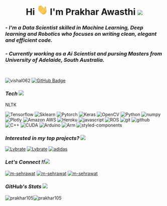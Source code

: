 <!-- ### Hi there 👋 --->

<h1 align="center">Hi <img src="https://raw.githubusercontent.com/ABSphreak/ABSphreak/master/gifs/Hi.gif" width="35"> I'm Prakhar Awasthi <img src="https://camo.githubusercontent.com/d3359cb00ab0b5ed8f2e1fe3fceb4fbaf3b614340f8c0db99c17b9f50b351770/68747470733a2f2f656d6f6a69732e736c61636b6d6f6a69732e636f6d2f656d6f6a69732f696d616765732f313533313834393433302f343234362f626c6f622d73756e676c61737365732e6769663f31353331383439343330" width="35"></h1>
<h3>- <i>I'm a Data Scientist skilled in Machine Learning, Deep learning and Robotics who focuses on writing clean, elegant and efficient code.</i></h3>

<h3>- <i>Currently working as a Ai Scientist and pursing Masters from University of Adelaide, South Australia.</i></h3>
<br>

<p align="left"> <img src="https://komarev.com/ghpvc/?username=m-sehrawat&label=Profile%20views&color=0e75b6&style=flat" alt="vishal062" />
<a href="https://github.com/prakhar105?tab=followers"><img src="https://img.shields.io/github/followers/prakhar105?label=Followers&style=social" alt="GitHub Badge"></a>
</p>

<h3><i>Tech <img src="https://camo.githubusercontent.com/beb64ff21c883e318e4f5db5231c2ba4175705bea1c9249e82a41ab375db4f75/68747470733a2f2f6d65646961322e67697068792e636f6d2f6d656469612f51737347456d706b79454f684243623765312f67697068792e6769663f6369643d656366303565343761306e336769316266716e74716d6f62386739616964316f796a327772336473336d67373030626c267269643d67697068792e676966" width="35"/></i></h3>
NLTK
<p>
<img src="https://img.shields.io/badge/Tensorflow-E34F26?style=for-the-badge&logo=Tensorflow&logoColor=white" alt="Tensorflow"/>
<img src="https://img.shields.io/badge/Scikit Learn-1572B6?style=for-the-badge&logo=scikit-learn&logoColor=white" alt="Sklearn"/>
<img src="https://img.shields.io/badge/Pytorch-563D7C?style=for-the-badge&logo=PyTorch&logoColor=white" alt="Pytorch"/>
<img src="https://img.shields.io/badge/Keras-CB3837?style=for-the-badge&logo=Keras&logoColor=white" alt="Keras"/>
<img src="https://img.shields.io/badge/OpenCv-000000?style=for-the-badge&logo=OpenCV&logoColor=white" alt="OpenCV"/>
<img src="https://img.shields.io/badge/Python-38B2AC?style=for-the-badge&logo=Python&logoColor=white" alt="Python"/>
<img src="https://img.shields.io/badge/Numpy-339933?style=for-the-badge&logo=Numpy&logoColor=white" alt="numpy" />
<img src="https://img.shields.io/badge/Plotly-4EA94B?style=for-the-badge&logo=Plotly&logoColor=white" alt="Plotly"/>
<img src="https://img.shields.io/badge/Amazon AWS-FF6C37?style=for-the-badge&logo=Amazon AWS&logoColor=white" alt="Amazon AWS"/>
<img src="https://img.shields.io/badge/Heroku-563D7C?style=for-the-badge&logo=Heroku&logoColor=white" alt="Heroku"/>
<img src="https://img.shields.io/badge/JavaScript-323330?style=for-the-badge&logo=javascript&logoColor=F7DF1E" alt="javascript"/>

<img src="https://img.shields.io/badge/ROS-1572B6?style=for-the-badge&logo=ROS&logoColor=white" alt="ROS"/>
  <img src="https://img.shields.io/badge/Git-f44d27?style=for-the-badge&logo=git&logoColor=white" alt="git"/>
<img src="https://img.shields.io/badge/GitHub-100000?style=for-the-badge&logo=github&logoColor=white" alt="github"/>
<img src="https://img.shields.io/badge/C++-20232A?style=for-the-badge&logo=C%2B%2B&logoColor=61DAFB" alt="C++" />
<img src="https://img.shields.io/badge/CUDA-339933?style=for-the-badge&logo=NVIDIA&logoColor=white" alt="CUDA" />
<img src="https://img.shields.io/badge/Arduino-007FFF?style=for-the-badge&logo=Arduino&logoColor=white" alt="Arduino"/>
<img src="https://img.shields.io/badge/ARM-3bc7bd?style=for-the-badge&logo=Arm&logoColor=white" alt="Arm"/>
<img src="https://img.shields.io/badge/Raspberry Pi-DB7093?style=for-the-badge&logo=Raspberry Pi&logoColor=white" alt="styled-components"/>
</p>


<h3><i>Interested in my top projects? <img src="https://media2.giphy.com/media/dqOQq1ToYzf8fWODSb/giphy.gif" width="50" /></i></h3>
<p align="left">
<a href="https://www.youtube.com/watch?v=QVop5w4hkmg" target="blank"><img src="https://img.shields.io/static/v1?style=for-the-badge&message=ALEX&color=1a78f4&logo=Probot&logoColor=FFFFFF&label=" alt="Lybrate" /></a> 
<a href="https://youtube.com/shorts/iFf417xpYAM?feature=share" target="blank"><img src="https://img.shields.io/static/v1?style=for-the-badge&message=Bionics&color=E60012&logo=Ionic&logoColor=FFFFFF&label=" alt="Lybrate" /></a> 
<a href="https://www.youtube.com/shorts/fJ0_DC7wWqE" target="blank"><img src="https://img.shields.io/static/v1?style=for-the-badge&message=Computer Vision&color=000000&logo=Apache Cassandra&logoColor=FFFFFF&label=" alt="adidas"/></a>
</p>


<h3><i>Let's Connect !!<img src="https://raw.githubusercontent.com/ShahriarShafin/ShahriarShafin/main/Assets/handshake.gif" width="100" /></i></h3>
<p align="left">
<a href="https://www.linkedin.com/in/prakhar-awasthi/" target="blank"><img align="center" src="https://img.shields.io/badge/LinkedIn-0077B5?style=for-the-badge&logo=linkedin&logoColor=white" alt="m-sehrawat" /></a>
  <a href="hhttps://hashnode.com/@Prakhar105" target="blank"><img align="center" src="https://img.shields.io/badge/Hashnode-2962FF?style=for-the-badge&logo=hashnode&logoColor=white" alt="m-sehrawat" /></a>
  <a title="prakhar.awasthi1999@gmail.com" href="mailto:mohitsehrawat000@gmail.com" target="blank"><img align="center" src="https://img.shields.io/badge/Gmail-D14836?style=for-the-badge&logo=gmail&logoColor=white" alt="m-sehrawat" /></a> 
</p>


<h3><i>GitHub's Stats <img src="https://camo.githubusercontent.com/f11b92476ee793cfe97f20e0564ab552bd9bd670179d7b6772c59bb4d3218ca6/68747470733a2f2f692e70696e696d672e636f6d2f6f726967696e616c732f36352f63342f66342f36356334663435323537316265313236316539633632336637646134383861632e676966" width="35"/></i></h3>

<p>
<img align="center" src="https://github-readme-stats.vercel.app/api?username=prakhar105&count_private=true&show_icons=true&include_all_commits=true&hide=issues,contribs&border_radius=0&locale=en" alt="prakhar105" height="139"/><img align="center" src="https://github-readme-stats.vercel.app/api/top-langs/?username=prakhar105&layout=compact&border_radius=0" alt="prakhar105" height="139" />
</p>


<!--
**prakhar105/prakhar105** is a ✨ _special_ ✨ repository because its `README.md` (this file) appears on your GitHub profile.

Here are some ideas to get you started:

- 🔭 I’m currently working on ...
- 🌱 I’m currently learning ...
- 👯 I’m looking to collaborate on ...
- 🤔 I’m looking for help with ...
- 💬 Ask me about ...
- 📫 How to reach me: ...
- 😄 Pronouns: ...
- ⚡ Fun fact: ...
-->
